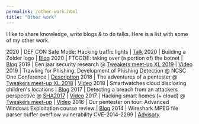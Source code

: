 ```yaml
---
permalink: /other-work.html
title: "Other work"
---
```


I like to share knowledge, write blogs & to do talks. Here is a list with some of my other work.


2020 | DEF CON Safe Mode: Hacking traffic lights | [Talk](https://www.youtube.com/watch?v=L9UUD3a7xP4)
2020 | Building a Zolder logo | [Blog](https://zolder.io/2020/04/22/building-a-zolder-logo/)
2020 | FTCODE: taking over (a portion of) the botnet | [Blog](https://www.kpn.com/security-blogs/FTCODE-taking-over-a-portion-of-the-botnet.htm)
2019 | Een jaar security research @ [Tweakers meet-up XL 2019](https://tweakers.net) | [Video](https://www.youtube.com/watch?v=Y0as0RreSfc)
2019 | Trawling for Phishing: Development of Phishing Detection @ NCSC One Conference | [Description](https://one-conference.nl/schedule-2019/day-2/parallel-tracks/trawling-for-phishing-the-development-of-phishing-detection)
2018 | The adventures of a pentester @ [Tweakers meet-up XL 2018](https://tweakers.net) | [Video](https://www.youtube.com/watch?v=QrcL1Pf0bKY)
2018 | Smartwatches cloud disclosing children's locations | [Blog](https://www.kpn.com/zakelijk/blog/smartwatches-disclosing-childrens-location.htm)
2017 | Detecting a breach from an attackers perspective @ [SHA2017](https://sha2017.org) | [Video](https://www.youtube.com/watch?v=NUynXxMCFKo)
2017 | Hacking smart homes (+ cloud) @ [Tweakers meet-up](https://tweakers.net) | [Video](https://www.youtube.com/watch?v=NULr8JuFw4I)
2016 | Our pentester on tour: Advanced Windows Exploitation course review | [Blog](https://web.archive.org/web/20161223215551/https://www.dearbytes.com/blog/advanced-windows-exploitation-review/)
2014 | Wireshark MPEG file parser buffer overflow vulnerability CVE-2014-2299 | [Advisory](https://www.wireshark.org/security/wnpa-sec-2014-04.html#)
